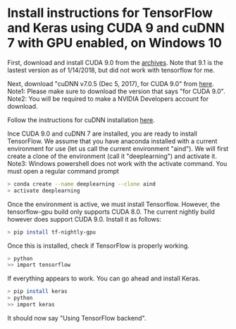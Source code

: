 # Install instructions for TensorFlow and Keras using CUDA 9 and cuDNN 7 with GPU enabled, on Windows 10

First, download and install CUDA 9.0 from the [archives](https://developer.nvidia.com/cuda-toolkit-archive). Note that 9.1 is the lastest version as of 1/14/2018, but did not work with tensorflow for me.

Next, download "cuDNN v7.0.5 (Dec 5, 2017), for CUDA 9.0" from [here](https://developer.nvidia.com/rdp/cudnn-download).   Note1: Please make sure to download the version that says "for CUDA 9.0".   Note2: You will be required to make a NVIDIA Developers account for download.

Follow the instructions for cuDNN installation [here](http://docs.nvidia.com/deeplearning/sdk/cudnn-install/index.html#installwindows).

Ince CUDA 9.0 and cuDNN 7 are installed, you are ready to install TensorFlow. We assume that you have anaconda installed with a current environment for use (let us call the current environment "aind"). We will first create a clone of the environment (call it "deeplearning") and activate it. Note3: Windows powershell does not work with the activate command. You must open a regular command prompt

```sh
> conda create --name deeplearning --clone aind
> activate deeplearning
```

Once the environment is active, we must install Tensorflow. However, the tensorflow-gpu build only supports CUDA 8.0. The current nightly build however does support CUDA 9.0. Install it as follows:
```sh
> pip install tf-nightly-gpu
```

Once this is installed, check if TensorFlow is properly working.
```sh
> python
>> import tensorflow
```
If everything appears to work. You can go ahead and install Keras.
```sh
> pip install keras
> python
>> import keras
```
It should now say "Using TensorFlow backend".
